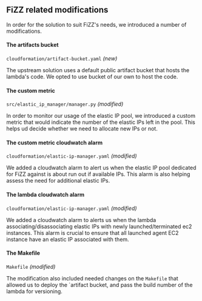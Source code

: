 ## FiZZ related modifications

In order for the solution to suit FiZZ's needs, we introduced a number of modifications.

#### The artifacts bucket
`cloudformation/artifact-bucket.yaml` _(new)_

The upstream solution uses a default public artifact bucket that hosts the lambda's code. We opted to use bucket of our own to host the code.

#### The custom metric
`src/elastic_ip_manager/manager.py` _(modified)_

In order to monitor our usage of the elastic IP pool, we introduced a custom metric that would indicate the number of the elastic IPs left in the pool. This helps ud decide whether we need to allocate new IPs or not.

#### The custom metric cloudwatch alarm
`cloudformation/elastic-ip-manager.yaml` _(modified)_

We added a cloudwatch alarm to alert us when the elastic IP pool dedicated for FiZZ against is about run out if available IPs. This alarm is also helping assess the need for additional elastic IPs.


#### The lambda cloudwatch alarm
`cloudformation/elastic-ip-manager.yaml` _(modified)_

We added a cloudwatch alarm to alerts us when the lambda associating/disassociating elastic IPs with newly launched/terminated ec2 instances. This alarm is crucial to ensure that all launched agent EC2 instance have an elastic IP associated with them.

#### The Makefile
`Makefile` _(modified)_

The modification also included needed changes on the `Makefile` that allowed us to deploy the `artifact bucket, and pass the build number of the lambda for versioning.
